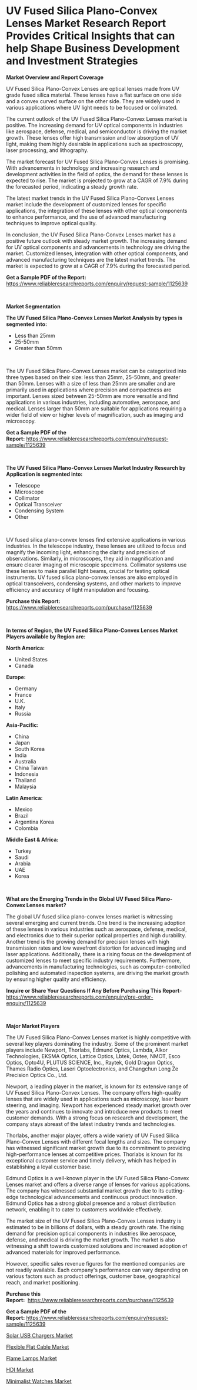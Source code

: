 <p><h1>UV Fused Silica Plano-Convex Lenses Market Research Report Provides Critical Insights that can help Shape Business Development and Investment Strategies</h1></p><p><strong>Market Overview and Report Coverage</strong></p>
<p><p>UV Fused Silica Plano-Convex Lenses are optical lenses made from UV grade fused silica material. These lenses have a flat surface on one side and a convex curved surface on the other side. They are widely used in various applications where UV light needs to be focused or collimated.</p><p>The current outlook of the UV Fused Silica Plano-Convex Lenses market is positive. The increasing demand for UV optical components in industries like aerospace, defense, medical, and semiconductor is driving the market growth. These lenses offer high transmission and low absorption of UV light, making them highly desirable in applications such as spectroscopy, laser processing, and lithography.</p><p>The market forecast for UV Fused Silica Plano-Convex Lenses is promising. With advancements in technology and increasing research and development activities in the field of optics, the demand for these lenses is expected to rise. The market is projected to grow at a CAGR of 7.9% during the forecasted period, indicating a steady growth rate.</p><p>The latest market trends in the UV Fused Silica Plano-Convex Lenses market include the development of customized lenses for specific applications, the integration of these lenses with other optical components to enhance performance, and the use of advanced manufacturing techniques to improve optical quality.</p><p>In conclusion, the UV Fused Silica Plano-Convex Lenses market has a positive future outlook with steady market growth. The increasing demand for UV optical components and advancements in technology are driving the market. Customized lenses, integration with other optical components, and advanced manufacturing techniques are the latest market trends. The market is expected to grow at a CAGR of 7.9% during the forecasted period.</p></p>
<p><strong>Get a Sample PDF of the Report:</strong> <a href="https://www.reliableresearchreports.com/enquiry/request-sample/1125639">https://www.reliableresearchreports.com/enquiry/request-sample/1125639</a></p>
<p>&nbsp;</p>
<p><strong>Market Segmentation</strong></p>
<p><strong>The UV Fused Silica Plano-Convex Lenses Market Analysis by types is segmented into:</strong></p>
<p><ul><li>Less than 25mm</li><li>25-50mm</li><li>Greater than 50mm</li></ul></p>
<p>&nbsp;</p>
<p><p>The UV Fused Silica Plano-Convex Lenses market can be categorized into three types based on their size: less than 25mm, 25-50mm, and greater than 50mm. Lenses with a size of less than 25mm are smaller and are primarily used in applications where precision and compactness are important. Lenses sized between 25-50mm are more versatile and find applications in various industries, including automotive, aerospace, and medical. Lenses larger than 50mm are suitable for applications requiring a wider field of view or higher levels of magnification, such as imaging and microscopy.</p></p>
<p><strong>Get a Sample PDF of the Report:</strong>&nbsp;<a href="https://www.reliableresearchreports.com/enquiry/request-sample/1125639">https://www.reliableresearchreports.com/enquiry/request-sample/1125639</a></p>
<p>&nbsp;</p>
<p><strong>The UV Fused Silica Plano-Convex Lenses Market Industry Research by Application is segmented into:</strong></p>
<p><ul><li>Telescope</li><li>Microscope</li><li>Collimator</li><li>Optical Transceiver</li><li>Condensing System</li><li>Other</li></ul></p>
<p>&nbsp;</p>
<p><p>UV fused silica plano-convex lenses find extensive applications in various industries. In the telescope industry, these lenses are utilized to focus and magnify the incoming light, enhancing the clarity and precision of observations. Similarly, in microscopes, they aid in magnification and ensure clearer imaging of microscopic specimens. Collimator systems use these lenses to make parallel light beams, crucial for testing optical instruments. UV fused silica plano-convex lenses are also employed in optical transceivers, condensing systems, and other markets to improve efficiency and accuracy of light manipulation and focusing.</p></p>
<p><strong>Purchase this Report:</strong>&nbsp; <a href="https://www.reliableresearchreports.com/purchase/1125639">https://www.reliableresearchreports.com/purchase/1125639</a></p>
<p>&nbsp;</p>
<p><strong>In terms of Region, the UV Fused Silica Plano-Convex Lenses Market Players available by Region are:</strong></p>
<p>
    <p> <strong> North America: </strong>
        <ul>
            <li>United States</li>
            <li>Canada</li>
        </ul>
        </p> 
    <p> <strong> Europe: </strong>
        <ul>
            <li>Germany</li>
            <li>France</li>
            <li>U.K.</li>
            <li>Italy</li>
            <li>Russia</li>
        </ul>
        </p> 
    <p> <strong> Asia-Pacific: </strong>
        <ul>
            <li>China</li>
            <li>Japan</li>
            <li>South Korea</li>
            <li>India</li>
            <li>Australia</li>
            <li>China Taiwan</li>
            <li>Indonesia</li>
            <li>Thailand</li>
            <li>Malaysia</li>
        </ul>
        </p> 
    <p> <strong> Latin America: </strong>
        <ul>
            <li>Mexico</li>
            <li>Brazil</li>
            <li>Argentina Korea</li>
            <li>Colombia</li>
        </ul>
        </p> 
    <p> <strong> Middle East & Africa: </strong>
        <ul>
            <li>Turkey</li>
            <li>Saudi</li>
            <li>Arabia</li>
            <li>UAE</li>
            <li>Korea</li>
        </ul>
    </p>
    </p>
<p>&nbsp;</p>
<p><strong>What are the Emerging Trends in the Global UV Fused Silica Plano-Convex Lenses market?</strong></p>
<p><p>The global UV fused silica plano-convex lenses market is witnessing several emerging and current trends. One trend is the increasing adoption of these lenses in various industries such as aerospace, defense, medical, and electronics due to their superior optical properties and high durability. Another trend is the growing demand for precision lenses with high transmission rates and low wavefront distortion for advanced imaging and laser applications. Additionally, there is a rising focus on the development of customized lenses to meet specific industry requirements. Furthermore, advancements in manufacturing technologies, such as computer-controlled polishing and automated inspection systems, are driving the market growth by ensuring higher quality and efficiency.</p></p>
<p><strong>Inquire or Share Your Questions If Any Before Purchasing This Report</strong>- <a href="https://www.reliableresearchreports.com/enquiry/pre-order-enquiry/1125639">https://www.reliableresearchreports.com/enquiry/pre-order-enquiry/1125639</a></p>
<p>&nbsp;</p>
<p><strong>Major Market Players</strong></p>
<p><p>The UV Fused Silica Plano-Convex Lenses market is highly competitive with several key players dominating the industry. Some of the prominent market players include Newport, Thorlabs, Edmund Optics, Lambda, Alkor Technologies, EKSMA Optics, Lattice Optics, Lbtek, Ootee, NMOT, Esco Optics, Opto4U, PLUTUS SCIENCE, Inc., Raytek, Gold Dragon Optics, Thames Radio Optics, Laseri Optoelectronics, and Changchun Long Ze Precision Optics Co., Ltd. </p><p>Newport, a leading player in the market, is known for its extensive range of UV Fused Silica Plano-Convex Lenses. The company offers high-quality lenses that are widely used in applications such as microscopy, laser beam steering, and imaging. Newport has experienced steady market growth over the years and continues to innovate and introduce new products to meet customer demands. With a strong focus on research and development, the company stays abreast of the latest industry trends and technologies.</p><p>Thorlabs, another major player, offers a wide variety of UV Fused Silica Plano-Convex Lenses with different focal lengths and sizes. The company has witnessed significant market growth due to its commitment to providing high-performance lenses at competitive prices. Thorlabs is known for its exceptional customer service and timely delivery, which has helped in establishing a loyal customer base.</p><p>Edmund Optics is a well-known player in the UV Fused Silica Plano-Convex Lenses market and offers a diverse range of lenses for various applications. The company has witnessed substantial market growth due to its cutting-edge technological advancements and continuous product innovation. Edmund Optics has a strong global presence and a robust distribution network, enabling it to cater to customers worldwide effectively.</p><p>The market size of the UV Fused Silica Plano-Convex Lenses industry is estimated to be in billions of dollars, with a steady growth rate. The rising demand for precision optical components in industries like aerospace, defense, and medical is driving the market growth. The market is also witnessing a shift towards customized solutions and increased adoption of advanced materials for improved performance. </p><p>However, specific sales revenue figures for the mentioned companies are not readily available. Each company's performance can vary depending on various factors such as product offerings, customer base, geographical reach, and market positioning.</p></p>
<p><strong>Purchase this Report:</strong>&nbsp;&nbsp;<a href="https://www.reliableresearchreports.com/purchase/1125639">https://www.reliableresearchreports.com/purchase/1125639</a></p>
<p></p>
<p><strong>Get a Sample PDF of the Report:</strong>&nbsp;<a href="https://www.reliableresearchreports.com/enquiry/request-sample/1125639">https://www.reliableresearchreports.com/enquiry/request-sample/1125639</a></p>
<p><p><a href="https://www.linkedin.com/pulse/solar-usb-chargers-market-size-2023-2030-global-industrial-z0cbe/">Solar USB Chargers Market</a></p><p><a href="https://github.com/GroverBarry/Market-Research-Report-List-3/blob/main/flexible-flat-cable-market.md">Flexible Flat Cable Market</a></p><p><a href="https://www.linkedin.com/pulse/flame-lamps-market-size-share-amp-trends-analysis-report-h3sae/">Flame Lamps Market</a></p><p><a href="https://github.com/RickHolmes3/Market-Research-Report-List-2/blob/main/hdi-market.md">HDI Market</a></p><p><a href="https://www.linkedin.com/pulse/minimalist-watches-market-research-report-provides-thorough-srw5e/">Minimalist Watches Market</a></p></p>